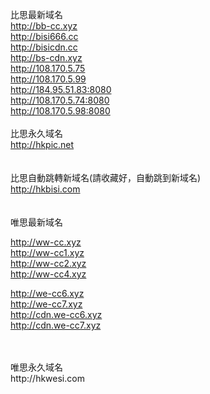 比思最新域名<br>
http://bb-cc.xyz<br>
http://bisi666.cc<br>
http://bisicdn.cc<br>
http://bs-cdn.xyz<br>
http://108.170.5.75<br>
http://108.170.5.99<br>
http://184.95.51.83:8080<br>
http://108.170.5.74:8080<br>
http://108.170.5.98:8080<br>
<br>
比思永久域名<br>
http://hkpic.net<br>
<br>
<br>
比思自動跳轉新域名(請收藏好，自動跳到新域名)<br>
http://hkbisi.com<br>
<br>
<br>
唯思最新域名<br>



http://ww-cc.xyz<br>
http://ww-cc1.xyz<br>
http://ww-cc2.xyz<br>
http://ww-cc4.xyz<br>

http://we-cc6.xyz<br>
http://we-cc7.xyz<br>
http://cdn.we-cc6.xyz<br>
http://cdn.we-cc7.xyz<br>


<br>
<br>
唯思永久域名<br>
http://hkwesi.com<br>
<br>
<br>

